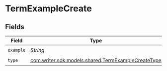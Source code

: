 # TermExampleCreate


## Fields

| Field                                                                                              | Type                                                                                               | Required                                                                                           | Description                                                                                        |
| -------------------------------------------------------------------------------------------------- | -------------------------------------------------------------------------------------------------- | -------------------------------------------------------------------------------------------------- | -------------------------------------------------------------------------------------------------- |
| `example`                                                                                          | *String*                                                                                           | :heavy_check_mark:                                                                                 | N/A                                                                                                |
| `type`                                                                                             | [com.writer.sdk.models.shared.TermExampleCreateType](../../models/shared/TermExampleCreateType.md) | :heavy_check_mark:                                                                                 | N/A                                                                                                |